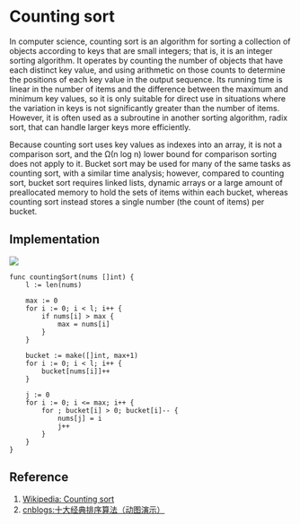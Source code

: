 # Counting sort

In computer science, counting sort is an algorithm for sorting a collection of objects according to keys that are small integers; that is, it is an integer sorting algorithm. It operates by counting the number of objects that have each distinct key value, and using arithmetic on those counts to determine the positions of each key value in the output sequence. Its running time is linear in the number of items and the difference between the maximum and minimum key values, so it is only suitable for direct use in situations where the variation in keys is not significantly greater than the number of items. However, it is often used as a subroutine in another sorting algorithm, radix sort, that can handle larger keys more efficiently.

Because counting sort uses key values as indexes into an array, it is not a comparison sort, and the Ω(n log n) lower bound for comparison sorting does not apply to it. Bucket sort may be used for many of the same tasks as counting sort, with a similar time analysis; however, compared to counting sort, bucket sort requires linked lists, dynamic arrays or a large amount of preallocated memory to hold the sets of items within each bucket, whereas counting sort instead stores a single number (the count of items) per bucket.

## Implementation

![](../images/sorting_algorithm/counting/1.gif)

```
func countingSort(nums []int) {
	l := len(nums)

	max := 0
	for i := 0; i < l; i++ {
		if nums[i] > max {
			max = nums[i]
		}
	}

	bucket := make([]int, max+1)
	for i := 0; i < l; i++ {
		bucket[nums[i]]++
	}

	j := 0
	for i := 0; i <= max; i++ {
		for ; bucket[i] > 0; bucket[i]-- {
			nums[j] = i
			j++
		}
	}
}
```

## Reference

1. [Wikipedia: Counting sort](https://en.wikipedia.org/wiki/Counting_sort)
1. [cnblogs:十大经典排序算法（动图演示）](https://www.cnblogs.com/onepixel/p/7674659.html)